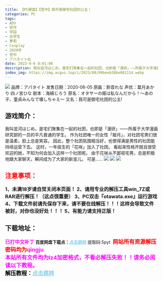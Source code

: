 ```yaml
---
title: 【PC硬盘】【官中】我可是御宅社团的公主！
categories: PC
tags:
- ADV
- 拔作
- 学园
- 女学生
- 萝莉
- Cosplay
- 2020年
- 官中
- アパタイト社
date: 2023-9-6 8:01:00
description: 我叫並河はじめ。是宅们聚集在一起的社团，也即是「漫研」——所属于大学漫画研究部的一员的平凡普通的学生。作为社团唯一的女性「姫月」，对社团宅男们很是温柔，脸上总是笑容。因此，整个社团氛围相当好，也使得满是男性的社团能持续运营下去。
index_img: https://img.acgus.top/i/2023/08/09beeb38be081114.webp
---
```

![](https://img.acgus.top/i/2023/08/09beeb38be081114.webp)
品牌：アパタイト
发售日期：2020-06-05
原画：鈴音れな
声优：葉月あかり 四ノ宮ひな
剧本：海綿じろう
原名：オタサーの姫は私なんだから！～あの子、童貞みんなで壊しちゃえ～
又名：我可是御宅社团的公主!

## 游戏简介：
我叫並河はじめ。是宅们聚集在一起的社团，也即是「漫研」——所属于大学漫画研究部的一员的平凡普通的学生。
作为社团唯一的女性「姫月」，对社团宅男们很是温柔，脸上总是笑容。
因此，整个社团氛围相当好，也使得满是男性的社团能持续运营下去。
这时，一年级生的「花咲」加入了社团。
看起来性格开朗且很受欢迎的她，不知为何会加入这样一个社团呢。
由于花咲从不鄙视宅男，总是积极地跟大家聊天，瞬间成为了大家的新宠儿。
可是……
![](https://img.acgus.top/i/2023/08/29937824d9081122.webp)
![](https://img.acgus.top/i/2023/08/7720028d17081120.webp)
![](https://img.acgus.top/i/2023/08/8acaa2b14b081117.webp)





## <font color=#FF0000 >注意事项：</font>
<font size=3><b>1、未满18岁请自觉关闭本页面！
2、请用专业的解压工具win_7Z或RAR进行解压！（这点很重要）
3、PC双击『otawata.exe』运行游戏
4、下载文件前请先保存下来，请不要在线解压！！！这样会导致文件被封，对你也没好处！！！
5、有能力请支持正版！</b></font>

## 下载地址：
<font color=#FF00FF size=3><b>已打中文补丁</b></font>
<b>百度网盘下载点：</b><a href="https://pan.baidu.com/s/1hD2YH2ST3blRL004Lr40Bw?pwd=5pyt" style="color: #87CEEB;"><b>点击跳转</b></a> 提取码:5pyt
<a style="padding: 0" href="https://post.qingju.org/AD/"><img style="max-width:100%" src="https://img.acgus.top/i/2024/07/478f689b8021d8d499ab43d21acf137a.gif" alt=""></a>
<b><font color=#FF0000 size=4>网站所有资源解压密码均为</b></font><b><font color=#FF00FF size=4>qingju</font><font color=#FF0000 ></font></b><br><b><font color=#FF00FF size=4>本站所有文件均为lz4加密格式，不看必解压失败！！请务必阅读以下教程。</b></font><br><b><font color=#000 size=4>解压教程：</b><a href="https://post.qingju.org/tutorial/000/" style="color: #87CEEB;"><b>点击跳转</b></a>
